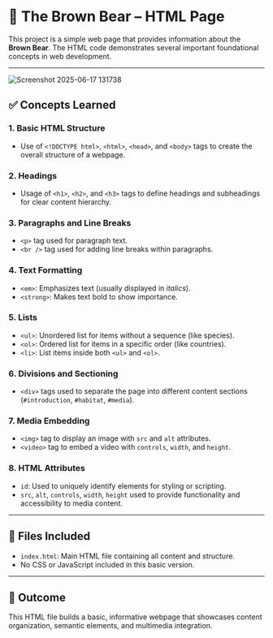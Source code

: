 # 🐻 The Brown Bear – HTML Page

This project is a simple web page that provides information about the **Brown Bear**. The HTML code demonstrates several important foundational concepts in web development.

---

![Screenshot 2025-06-17 131738](https://github.com/user-attachments/assets/34371edb-ec41-46d8-bdd2-61ae7f219a3b)

## ✅ Concepts Learned

### 1. Basic HTML Structure
- Use of `<!DOCTYPE html>`, `<html>`, `<head>`, and `<body>` tags to create the overall structure of a webpage.

### 2. Headings
- Usage of `<h1>`, `<h2>`, and `<h3>` tags to define headings and subheadings for clear content hierarchy.

### 3. Paragraphs and Line Breaks
- `<p>` tag used for paragraph text.
- `<br />` tag used for adding line breaks within paragraphs.

### 4. Text Formatting
- `<em>`: Emphasizes text (usually displayed in *italics*).
- `<strong>`: Makes text bold to show importance.

### 5. Lists
- `<ul>`: Unordered list for items without a sequence (like species).
- `<ol>`: Ordered list for items in a specific order (like countries).
- `<li>`: List items inside both `<ul>` and `<ol>`.

### 6. Divisions and Sectioning
- `<div>` tags used to separate the page into different content sections (`#introduction`, `#habitat`, `#media`).

### 7. Media Embedding
- `<img>` tag to display an image with `src` and `alt` attributes.
- `<video>` tag to embed a video with `controls`, `width`, and `height`.

### 8. HTML Attributes
- `id`: Used to uniquely identify elements for styling or scripting.
- `src`, `alt`, `controls`, `width`, `height` used to provide functionality and accessibility to media content.

---

## 📂 Files Included
- `index.html`: Main HTML file containing all content and structure.
- No CSS or JavaScript included in this basic version.

---

## 🌱 Outcome
This HTML file builds a basic, informative webpage that showcases content organization, semantic elements, and multimedia integration.
